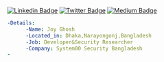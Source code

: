 [![Linkedin Badge](https://img.shields.io/badge/-Joy%20Ghosh-blue?style=social&logo=Linkedin&logoColor=blue&link=https://www.linkedin.com/in/0xjoyghosh/)](https://www.linkedin.com/in/0xjoyghosh/) [![Twitter Badge](http://img.shields.io/badge/-@0xjoyghosh-1ca0f1?style=social&logo=twitter&logoColor=blue&link=https://twitter.com/0xjoyghosh)](https://twitter.com/0xjoyghosh) [![Medium Badge](http://img.shields.io/badge/-@0xjoyghosh-1ca0f1?style=social&logo=Medium&logoColor=black&link=https://medium.com/@0xjoyghosh)](https://medium.com/@0xjoyghosh)

```yaml
-Details:
      -Name: Joy Ghosh
      -Located_in: Dhaka,Narayongonj,Bangladesh
      -Job: Developer&Security Researcher
      -Company: System00 Security Bangladesh
-

```
